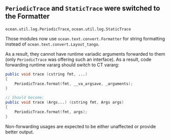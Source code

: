 ## `PeriodicTrace` and `StaticTrace` were switched to the Formatter

`ocean.util.log.PeriodicTrace`, `ocean.util.log.StaticTrace`

Those modules now use `ocean.text.convert.Formatter` for string formatting
instead of `ocean.text.convert.Layout_tango`.

As a result, they cannot have runtime variadic arguments forwarded to them (only
`PeriodicTrace` was offering such an interface). As a result, code forwarding
runtime vararg should switch to CT vararg:

```D
public void trace (cstring fmt, ...)
{
    PeriodicTrace.format(fmt, __va_argsave, _arguments);
}

// Should become:
public void trace (Args...) (cstring fmt, Args args)
{
    PeriodicTrace.format(fmt, args);
}
```

Non-forwarding usages are expected to be either unaffected or provide better output.
